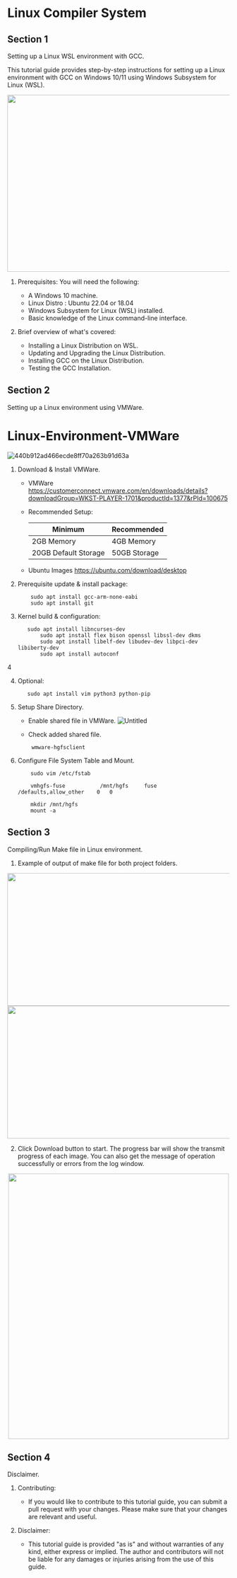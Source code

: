 # Linux Compiler System
## Section 1
Setting up a Linux WSL environment with GCC.

This tutorial guide provides step-by-step instructions for setting up a Linux environment with GCC on Windows 10/11 using Windows Subsystem for Linux (WSL).

<p align="center">
  <img src="https://user-images.githubusercontent.com/95499848/226253104-4d6df8a5-99b6-4a8a-b66b-d9f9f00299a3.jpg" width="600" height="400" align="centre">
</p>

1. Prerequisites:
   You will need the following:
   - A Windows 10 machine.
   - Linux Distro : Ubuntu 22.04 or 18.04
   - Windows Subsystem for Linux (WSL) installed.
   - Basic knowledge of the Linux command-line interface.

2. Brief overview of what's covered:
   - Installing a Linux Distribution on WSL.
   - Updating and Upgrading the Linux Distribution.
   - Installing GCC on the Linux Distribution.
   - Testing the GCC Installation.

## Section 2
Setting up a Linux environment using VMWare.

# Linux-Environment-VMWare
![440b912ad466ecde8ff70a263b91d63a](https://user-images.githubusercontent.com/95499848/230808702-d22e67d4-b942-4159-8864-e00037716253.jpg)

1. Download & Install VMWare.
   - VMWare
     https://customerconnect.vmware.com/en/downloads/details?downloadGroup=WKST-PLAYER-1701&productId=1377&rPId=100675
   - Recommended Setup:

     | Minimum | Recommended |
     |----------|----------|
     | 2GB Memory | 4GB Memory |
     | 20GB Default Storage | 50GB Storage |
   
   - Ubuntu Images
     https://ubuntu.com/download/desktop
  
2. Prerequisite update & install package:
   
   ``` sudo apt-get update && sudo apt-get upgrade
       sudo apt install gcc-arm-none-eabi
       sudo apt install git
   ```
   
3. Kernel build & configuration:
   
   ``` 
      sudo apt install libncurses-dev 
		  sudo apt install flex bison openssl libssl-dev dkms 
		  sudo apt install libelf-dev libudev-dev libpci-dev libiberty-dev 
		  sudo apt install autoconf 
   ```
   
4

4. Optional:
   
   ```
      sudo apt install vim python3 python-pip
   ```
   
4. Setup Share Directory.
   - Enable shared file in VMWare.
   ![Untitled](https://user-images.githubusercontent.com/95499848/230808056-2bd3292d-97e1-4d21-a20c-527850545f08.png)
   - Check added shared file.
    
      ``` 
       wmware-hgfsclient
      ```
  
5. Configure File System Table and Mount.
   
   ``` 
       sudo vim /etc/fstab
   
       vmhgfs-fuse           /mnt/hgfs     fuse      /defaults,allow_other    0   0
   ```
   ``` 
       mkdir /mnt/hgfs
       mount -a
   ```

## Section 3
Compiling/Run Make file in Linux environment.

1. Example of output of make file for both project folders.

<p align="center">
  <img src="https://user-images.githubusercontent.com/95499848/226252351-676b01e4-5a63-4d89-a144-9930d461c3ef.png" width="880" height="300" align="centre">
  <img src="https://user-images.githubusercontent.com/95499848/226252371-34a34c59-48b3-4cde-af19-d2b63cf09f3f.png" width="880" height="300" align="centre">
</p>


2. Click Download button to start. The progress bar will show the transmit progress of each image. You can also get the message of operation successfully or errors from the log window.

<p align="center">
  <img src="https://user-images.githubusercontent.com/95499848/226252889-1bdd0cce-da77-4dde-8254-2b1b6aefc256.png" width="500" height="600" align="centre">
</p>

## Section 4
Disclaimer.

1. Contributing:
    - If you would like to contribute to this tutorial guide, you can submit a pull request with your changes. Please make sure that your changes are relevant and useful.
   

2. Disclaimer:
   - This tutorial guide is provided "as is" and without warranties of any kind, either express or implied. The author and contributors will not be liable for any damages or injuries arising from the use of this guide.
